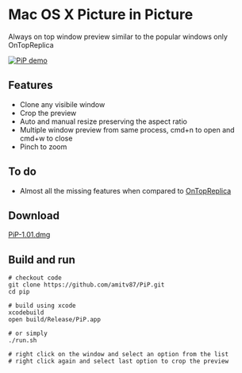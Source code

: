 # Mac OS X Picture in Picture

Always on top window preview similar to the popular windows only OnTopReplica

[![PiP demo](https://img.youtube.com/vi/MDte5sZCRnY/0.jpg)](https://www.youtube.com/watch?v=MDte5sZCRnY)

## Features

* Clone any visibile window
* Crop the preview
* Auto and manual resize preserving the aspect ratio
* Multiple window preview from same process, cmd+n to open and cmd+w to close
* Pinch to zoom

## To do

* Almost all the missing features when compared to [OnTopReplica](https://github.com/LorenzCK/OnTopReplica)

## Download
[PiP-1.01.dmg](https://github.com/amitv87/PiP/releases/download/1.01/PiP-1.01.dmg)

## Build and run

~~~
# checkout code
git clone https://github.com/amitv87/PiP.git
cd pip

# build using xcode
xcodebuild
open build/Release/PiP.app

# or simply
./run.sh

# right click on the window and select an option from the list
# right click again and select last option to crop the preview
~~~
